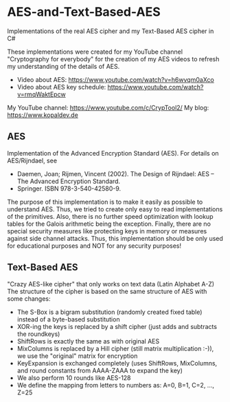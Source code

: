 # AES-and-Text-Based-AES
Implementations of the real AES cipher and my Text-Based AES cipher in C#

These implementations were created for my YouTube channel "Cryptography for everybody" for the creation of my AES videos to refresh my understanding of the details of AES.
- Video about AES: https://www.youtube.com/watch?v=h6wvqm0aXco
- Video about AES key schedule: https://www.youtube.com/watch?v=rmqWaktEpcw

My YouTube channel: https://www.youtube.com/c/CrypTool2/
My blog: https://www.kopaldev.de

## AES
Implementation of the Advanced Encryption Standard (AES). For details on AES/Rijndael, see 
- Daemen, Joan; Rijmen, Vincent (2002). The Design of Rijndael: AES – The Advanced Encryption Standard. 
- Springer. ISBN 978-3-540-42580-9.

The purpose of this implementation is to make it easily as possible to understand AES. Thus, we tried to create only
easy to read implementations of the primitives. Also, there is no further speed optimization with lookup tables for the
Galois arithmetic being the exception. Finally, there are no special security measures like protecting keys in
memory or measures against side channel attacks. Thus, this implementation should be only used for educational purposes
and NOT for any security purposes!

## Text-Based AES
"Crazy AES-like cipher" that only works on text data (Latin Alphabet A-Z)
The structure of the cipher is based on the same structure of AES with some changes:
- The S-Box is a bigram substitution (randomly created fixed table) instead of a byte-based substitution
- XOR-ing the keys is replaced by a shift cipher (just adds and subtracts the roundkeys)
- ShiftRows is exactly the same as with original AES
- MixColumns is replaced by a Hill cipher (still matrix multiplication :-)), we use the "original" matrix for encryption
- KeyExpansion is exchanged completely (uses ShiftRows, MixColumns, and round constants from AAAA-ZAAA to expand the key)
- We also perform 10 rounds like AES-128
- We define the mapping from letters to numbers as: A=0, B=1, C=2, ..., Z=25
